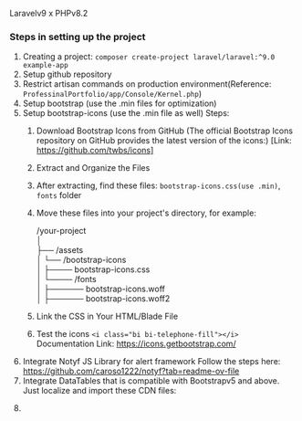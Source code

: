 Laravelv9 x PHPv8.2

### Steps in setting up the project


1. Creating a project: `composer create-project laravel/laravel:^9.0 example-app`
2. Setup github repository
3. Restrict artisan commands on production environment(Reference: `ProfessinalPortfolio/app/Console/Kernel.php`)
4. Setup bootstrap (use the .min files for optimization)
5. Setup bootstrap-icons (use the .min file as well)
    Steps:
    1. Download Bootstrap Icons from GitHub (The official Bootstrap Icons repository on GitHub provides the latest version of the icons:) [Link: https://github.com/twbs/icons]
    2. Extract and Organize the Files
    3. After extracting, find these files: `bootstrap-icons.css(use .min)`, `fonts` folder
    4. Move these files into your project's directory, for example:

        /your-project <br />
            │ <br />
            ├── /assets <br />
            │   └── /bootstrap-icons <br />
            │       ├──── bootstrap-icons.css <br />
            │       └──── /fonts <br />
            │                ├────── bootstrap-icons.woff <br />
            │                ├────── bootstrap-icons.woff2 <br />

    5. Link the CSS in Your HTML/Blade File
    6. Test the icons `<i class="bi bi-telephone-fill"></i>` <br />
        Documentation Link: https://icons.getbootstrap.com/ 
6. Integrate Notyf JS Library for alert framework
Follow the steps here: https://github.com/caroso1222/notyf?tab=readme-ov-file
7. Integrate DataTables that is compatible with Bootstrapv5 and above. Just localize and import these CDN files:
<!-- DataTables for Bootstrap 5 -->
<link rel="stylesheet" href="https://cdn.datatables.net/1.13.4/css/dataTables.bootstrap5.min.css">
<script src="https://cdn.datatables.net/1.13.4/js/jquery.dataTables.min.js"></script>
<script src="https://cdn.datatables.net/1.13.4/js/dataTables.bootstrap5.min.js"></script>
<!-- Usage -->
<script>
    $(document).ready(function () {
        $('#usersTable').DataTable();
    });
</script>

8.